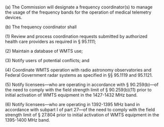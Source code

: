 (a) The Commission will designate a frequency coordinator(s) to manage the usage of the frequency bands for the operation of medical telemetry devices.

(b) The frequency coordinator shall

(1) Review and process coordination requests submitted by authorized health care providers as required in § 95.1111;

(2) Maintain a database of WMTS use;

(3) Notify users of potential conflicts; and

(4) Coordinate WMTS operation with radio astronomy observatories and Federal Government radar systems as specified in §§ 95.1119 and 95.1121.

(5) Notify licensees—who are operating in accordance with § 90.259(b)—of the need to comply with the field strength limit of § 90.259(b)(11) prior to initial activation of WMTS equipment in the 1427-1432 MHz band.

(6) Notify licensees—who are operating in 1392-1395 MHz band in accordance with subpart I of part 27—of the need to comply with the field strength limit of § 27.804 prior to initial activation of WMTS equipment in the 1395-1400 MHz band.

